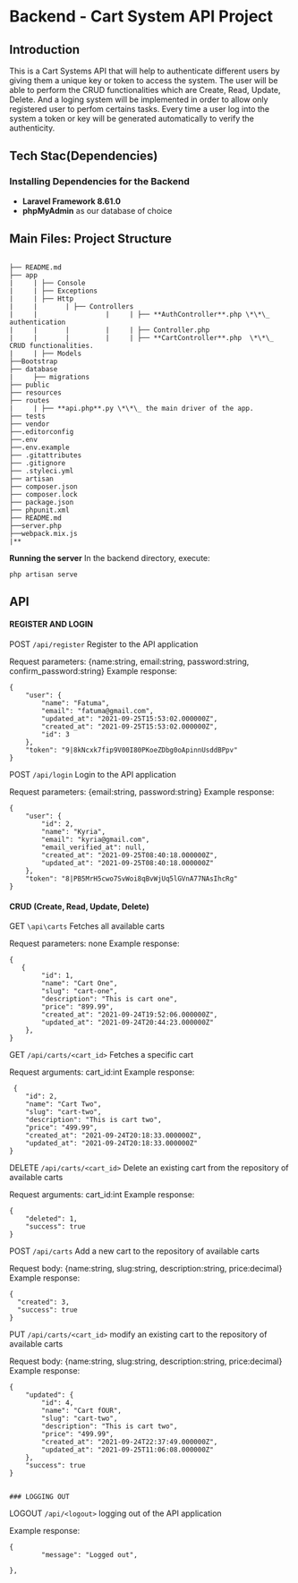 # Backend -  Cart System API Project

## Introduction
This is a Cart Systems API that will help to authenticate different users by giving them a unique key or token to access the system.
The user will be able to perform the CRUD functionalities which are Create, Read, Update, Delete.
And a loging system will be implemented in order to allow only registered user to perfom certains tasks.
Every time a user log into the system a token or key will be generated automatically to verify the authenticity. 


## Tech Stac(Dependencies)

### Installing Dependencies for the Backend

- **Laravel Framework 8.61.0**
- **phpMyAdmin** as our database of choice

## Main Files: Project Structure
```

├── README.md
├── app
|     | ├── Console
|     | ├── Exceptions
|     | ├── Http
|     |       | ├── Controllers
|     |                 |     | ├── **AuthController**.php \*\*\_ authentication
|     |       |         |     | ├── Controller.php
|     |       |         |     | ├── **CartController**.php  \*\*\_ CRUD functionalities.
|     | ├── Models
├──Bootstrap 
├── database
|     ├── migrations
├── public
├── resources
├── routes
|     | ├── **api.php**.py \*\*\_ the main driver of the app.
├── tests
├── vendor
├──.editorconfig
├──.env
├──.env.example 
├── .gitattributes
├── .gitignore
├── .styleci.yml
├── artisan
├── composer.json
├── composer.lock
├── package.json
├── phpunit.xml
├── README.md
├──server.php
├──webpack.mix.js
|**
```

**Running the server**
In the backend directory, execute:

```
php artisan serve
```

## API

#### REGISTER AND LOGIN

POST `/api/register` Register to the API application

Request parameters: {name:string, email:string, password:string, confirm_password:string}
Example response:

```
{
    "user": {
        "name": "Fatuma",
        "email": "fatuma@gmail.com",
        "updated_at": "2021-09-25T15:53:02.000000Z",
        "created_at": "2021-09-25T15:53:02.000000Z",
        "id": 3
    },
    "token": "9|8kNcxk7fip9V00I80PKoeZDbg0oApinnUsddBPpv"
}
```

POST `/api/login` Login to the API application

Request parameters: {email:string, password:string}
Example response:

```
{
    "user": {
        "id": 2,
        "name": "Kyria",
        "email": "kyria@gmail.com",
        "email_verified_at": null,
        "created_at": "2021-09-25T08:40:18.000000Z",
        "updated_at": "2021-09-25T08:40:18.000000Z"
    },
    "token": "8|PB5MrH5cwo7SvWoi8qBvWjUq5lGVnA77NAsIhcRg"
}
```
#### CRUD (Create, Read, Update, Delete)

GET `\api\carts` Fetches all available carts

Request parameters: none
Example response:

```
{
   {
        "id": 1,
        "name": "Cart One",
        "slug": "cart-one",
        "description": "This is cart one",
        "price": "899.99",
        "created_at": "2021-09-24T19:52:06.000000Z",
        "updated_at": "2021-09-24T20:44:23.000000Z"
    },
}
```

GET `/api/carts/<cart_id>` Fetches a specific cart

Request arguments: cart_id:int
Example response:

```
 {
    "id": 2,
    "name": "Cart Two",
    "slug": "cart-two",
    "description": "This is cart two",
    "price": "499.99",
    "created_at": "2021-09-24T20:18:33.000000Z",
    "updated_at": "2021-09-24T20:18:33.000000Z"
}

```

DELETE `/api/carts/<cart_id>` Delete an existing cart from the repository of available carts

Request arguments: cart_id:int
Example response:

```
{
    "deleted": 1,
    "success": true
}
```

POST `/api/carts` Add a new cart to the repository of available carts

Request body: {name:string, slug:string, description:string, price:decimal}
Example response:

```
{
  "created": 3,
  "success": true
}

```

PUT `/api/carts/<cart_id>` modify an existing cart to the repository of available carts

Request body: {name:string, slug:string, description:string, price:decimal}
Example response:

```
{
    "updated": {
        "id": 4,
        "name": "Cart fOUR",
        "slug": "cart-two",
        "description": "This is cart two",
        "price": "499.99",
        "created_at": "2021-09-24T22:37:49.000000Z",
        "updated_at": "2021-09-25T11:06:08.000000Z"
    },
    "success": true
}


### LOGGING OUT

```

LOGOUT `/api/<logout>` logging out of the API application

Example response:

```
{
        "message": "Logged out",
     
},

```

